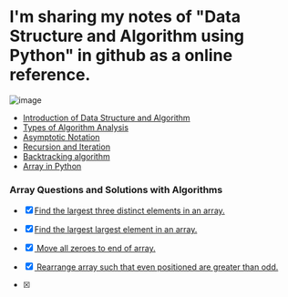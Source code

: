 # I'm sharing my notes of "Data Structure and Algorithm using Python" in github as a online reference. 
![image](https://github.com/whoami-anoint/DSA_Python/assets/72187543/e9515d7f-1b12-4cd0-a3bc-94ec6b813ec8)

- <a href = "https://github.com/whoami-anoint/DSA_Python/blob/master/01_DSA_intro.ipynb">Introduction of Data Structure and Algorithm</a>
- <a href = "https://github.com/whoami-anoint/DSA_Python/blob/master/02_algo_analysis.ipynb">Types of Algorithm Analysis</a>
- <a href = "https://github.com/whoami-anoint/DSA_Python/blob/master/03_asymptotic_notation.ipynb">Asymptotic Notation</a>
- <a href = "https://github.com/whoami-anoint/DSA_Python/blob/master/04_recursion.ipynb">Recursion and Iteration</a>
- <a href = "https://github.com/whoami-anoint/DSA_Python/blob/master/05_backtracking.ipynb">Backtracking algorithm</a>
- <a href = "https://github.com/whoami-anoint/DSA_Python/blob/master/06_array.ipynb">Array in Python</a>
### Array Questions and Solutions with Algorithms </b>
- [X] <a href = "https://github.com/whoami-anoint/DSA_Python/blob/master/Array%20Problems/distinct_3_elements.ipynb">Find the largest three distinct elements in an array.</a>
- [X] <a href = "https://github.com/whoami-anoint/DSA_Python/blob/master/Array%20Problems/second_largest_Element_Array.ipynb
">Find the largest largest element in an array.</a>
- [X] <a href = "https://github.com/whoami-anoint/DSA_Python/blob/master/Array%20Problems/move_zero_end_array.ipynb"> Move all zeroes to end of array.</a>
- [X] <a href = "https://github.com/whoami-anoint/DSA_Python/blob/master/Array%20Problems/Rearrange_array.ipynb"> Rearrange array such that even positioned are greater than odd.</a>

- [X]
